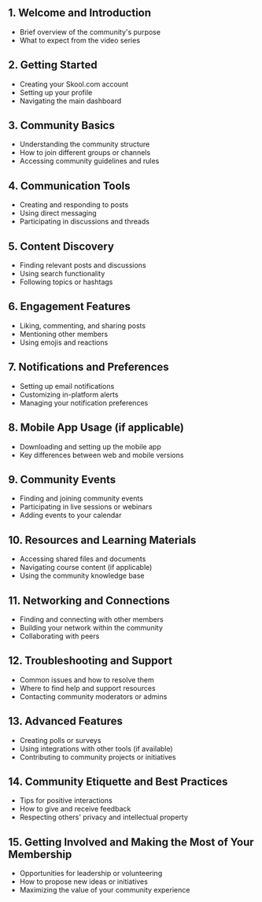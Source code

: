 ## 1. Welcome and Introduction
- Brief overview of the community's purpose
- What to expect from the video series

## 2. Getting Started
- Creating your Skool.com account
- Setting up your profile
- Navigating the main dashboard

## 3. Community Basics
- Understanding the community structure
- How to join different groups or channels
- Accessing community guidelines and rules

## 4. Communication Tools
- Creating and responding to posts
- Using direct messaging
- Participating in discussions and threads

## 5. Content Discovery
- Finding relevant posts and discussions
- Using search functionality
- Following topics or hashtags

## 6. Engagement Features
- Liking, commenting, and sharing posts
- Mentioning other members
- Using emojis and reactions

## 7. Notifications and Preferences
- Setting up email notifications
- Customizing in-platform alerts
- Managing your notification preferences

## 8. Mobile App Usage (if applicable)
- Downloading and setting up the mobile app
- Key differences between web and mobile versions

## 9. Community Events
- Finding and joining community events
- Participating in live sessions or webinars
- Adding events to your calendar

## 10. Resources and Learning Materials
- Accessing shared files and documents
- Navigating course content (if applicable)
- Using the community knowledge base

## 11. Networking and Connections
- Finding and connecting with other members
- Building your network within the community
- Collaborating with peers

## 12. Troubleshooting and Support
- Common issues and how to resolve them
- Where to find help and support resources
- Contacting community moderators or admins

## 13. Advanced Features
- Creating polls or surveys
- Using integrations with other tools (if available)
- Contributing to community projects or initiatives

## 14. Community Etiquette and Best Practices
- Tips for positive interactions
- How to give and receive feedback
- Respecting others' privacy and intellectual property

## 15. Getting Involved and Making the Most of Your Membership
- Opportunities for leadership or volunteering
- How to propose new ideas or initiatives
- Maximizing the value of your community experience
